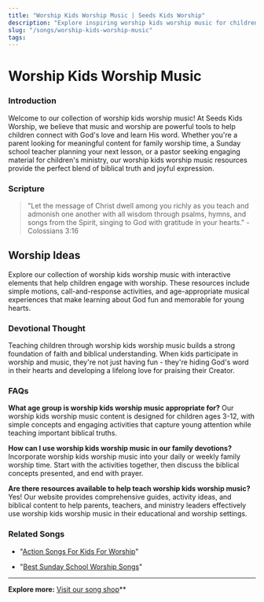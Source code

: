 ```yaml
---
title: "Worship Kids Worship Music | Seeds Kids Worship"
description: "Explore inspiring worship kids worship music for children's worship and faith development. Biblical music resources for families and ministry."
slug: "/songs/worship-kids-worship-music"
tags:
---
```


# Worship Kids Worship Music

### Introduction

Welcome to our collection of worship kids worship music! At Seeds Kids Worship, we believe that music and worship are powerful tools to help children connect with God's love and learn His word. Whether you're a parent looking for meaningful content for family worship time, a Sunday school teacher planning your next lesson, or a pastor seeking engaging material for children's ministry, our worship kids worship music resources provide the perfect blend of biblical truth and joyful expression.

### Scripture

> "Let the message of Christ dwell among you richly as you teach and admonish one another with all wisdom through psalms, hymns, and songs from the Spirit, singing to God with gratitude in your hearts." - Colossians 3:16

## Worship Ideas

Explore our collection of worship kids worship music with interactive elements that help children engage with worship. These resources include simple motions, call-and-response activities, and age-appropriate musical experiences that make learning about God fun and memorable for young hearts.

### Devotional Thought

Teaching children through worship kids worship music builds a strong foundation of faith and biblical understanding. When kids participate in worship and music, they're not just having fun - they're hiding God's word in their hearts and developing a lifelong love for praising their Creator.

### FAQs

**What age group is worship kids worship music appropriate for?**
Our worship kids worship music content is designed for children ages 3-12, with simple concepts and engaging activities that capture young attention while teaching important biblical truths.

**How can I use worship kids worship music in our family devotions?**
Incorporate worship kids worship music into your daily or weekly family worship time. Start with the activities together, then discuss the biblical concepts presented, and end with prayer.

**Are there resources available to help teach worship kids worship music?**
Yes! Our website provides comprehensive guides, activity ideas, and biblical content to help parents, teachers, and ministry leaders effectively use worship kids worship music in their educational and worship settings.

### Related Songs

- "[Action Songs For Kids For Worship](/songs/action-songs-for-kids-for-worship/)"

- "[Best Sunday School Worship Songs](/songs/best-sunday-school-worship-songs/)"

---

**Explore more:** [Visit our song shop](https://seedskidsworship.com/shop)**

<!-- Schema Markup -->
<script type="application/ld+json">
{
  "@context": "https://schema.org",
  "@type": "MusicRecording",
  "name": "Worship Kids Worship Music",
  "byArtist": {
    "@type": "MusicGroup",
    "name": "Seeds Kids Worship"
  },
  "isFamilyFriendly": true,
  "url": "https://seedskidsworship.com/songs/worship-kids-worship-music/"
}
</script>